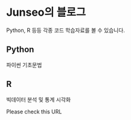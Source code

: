 # Junseo의 블로그
Python, R 등등 각종 코드 학습자료를 볼 수 있습니다.

## Python
파이썬 기초문법

## R
빅데이터 분석 및 통계 시각화


Please check this URL  

[Let's see]: https://junsesoon.github.io/  
